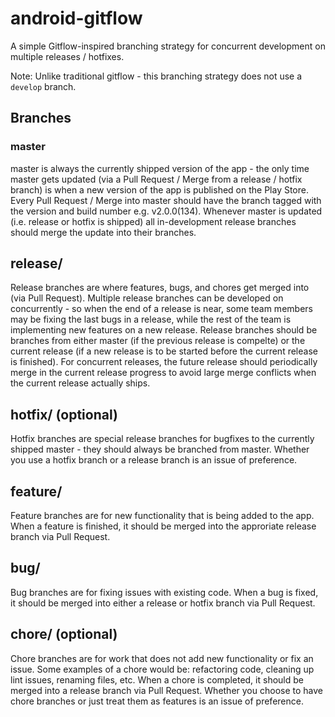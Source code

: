 # android-gitflow
A simple Gitflow-inspired branching strategy for concurrent development on multiple releases / hotfixes.  

Note: Unlike traditional gitflow - this branching strategy does not use a <code>develop</code> branch.

## Branches

### master
master is always the currently shipped version of the app - the only time master gets updated (via a Pull Request / Merge from a release / hotfix branch) is when a new version of the app is published on the Play Store.  Every Pull Request / Merge into master should have the branch tagged with the version and build number e.g. v2.0.0(134).  Whenever master is updated (i.e. release or hotfix is shipped) all in-development release branches should merge the update into their branches.

## release/
Release branches are where features, bugs, and chores get merged into (via Pull Request).  Multiple release branches can be developed on concurrently - so when the end of a release is near, some team members may be fixing the last bugs in a release, while the rest of the team is implementing new features on a new release. Release branches should be branches from either master (if the previous release is compelte) or the current release (if a new release is to be started before the current release is finished).  For concurrent releases, the future release should periodically merge in the current release progress to avoid large merge conflicts when the current release actually ships.  

## hotfix/ (optional)
Hotfix branches are special release branches for bugfixes to the currently shipped master - they should always be branched from master.  Whether you use a hotfix branch or a release branch is an issue of preference.

## feature/
Feature branches are for new functionality that is being added to the app.  When a feature is finished, it should be merged into the approriate release branch via Pull Request.

## bug/
Bug branches are for fixing issues with existing code.  When a bug is fixed, it should be merged into either a release or hotfix branch via Pull Request.

## chore/ (optional)
Chore branches are for work that does not add new functionality or fix an issue.  Some examples of a chore would be: refactoring code, cleaning up lint issues, renaming files, etc.  When a chore is completed, it should be merged into a release branch via Pull Request.  Whether you choose to have chore branches or just treat them as features is an issue of preference.
